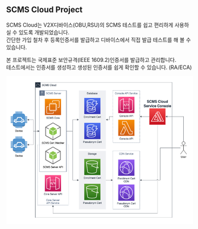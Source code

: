 ## SCMS Cloud Project

SCMS Cloud는 V2X디바이스(OBU,RSU)의 SCMS 테스트를 쉽고 편리하게 사용하실 수 있도록 개발되었습니다.\
간단한 가입 철차 후 등록인증서를 발급하고 디바이스에서 직접 발급 테스트를 해 볼 수 있습니다.

본 프로젝트는 국제표준 보안규격(IEEE 1609.2)인증서를 발급하고 관리합니다.\
테스트에서는 인증서를 생성하고 생성된 인증서를 쉽게 확인할 수 있습니다. (RA/ECA)


<img src="https://github.com/scms-cloud/.github/blob/b0be9a72c909ff2925a6481f94b9eada4670c204/profile/SCMS_Cloud_Service_architecture.drawio.png"/>

<!--

**Here are some ideas to get you started:**

🙋‍♀️ A short introduction - what is your organization all about?
🌈 Contribution guidelines - how can the community get involved?
👩‍💻 Useful resources - where can the community find your docs? Is there anything else the community should know?
🍿 Fun facts - what does your team eat for breakfast?
🧙 Remember, you can do mighty things with the power of [Markdown](https://docs.github.com/github/writing-on-github/getting-started-with-writing-and-formatting-on-github/basic-writing-and-formatting-syntax)
-->
